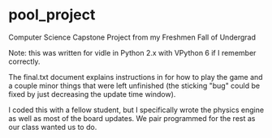 # pool_project
Computer Science Capstone Project from my Freshmen Fall of Undergrad

Note: this was written for vidle in Python 2.x with VPython 6
if I remember correctly.

The final.txt document explains instructions in for how to play the game
and a couple minor things that were left unfinished (the sticking "bug"
could be fixed by just decreasing the update time window).

I coded this with a fellow student, but I specifically wrote the physics
engine as well as most of the board updates. We pair programmed for the
rest as our class wanted us to do.